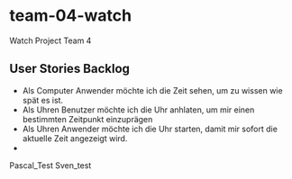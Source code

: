 # team-04-watch
Watch Project Team 4


## User Stories Backlog


* Als Computer Anwender möchte ich die Zeit sehen, um zu wissen wie 	spät es ist.
* Als Uhren Benutzer möchte ich die Uhr anhlaten, um mir einen 		bestimmten Zeitpunkt einzuprägen
* Als Uhren Anwender möchte ich die Uhr starten, damit mir sofort 		die aktuelle Zeit angezeigt wird.
* 
Pascal_Test
Sven_test


